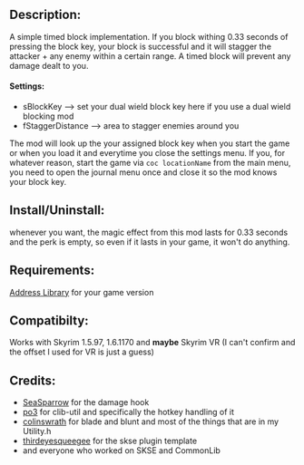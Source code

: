 ## Description:

A simple timed block implementation. If you block withing 0.33 seconds of pressing the block key, your block is successful and it will stagger the attacker + any enemy within a certain range. A timed block will prevent any damage dealt to you.

#### Settings:
- sBlockKey --> set your dual wield block key here if you use a dual wield blocking mod
- fStaggerDistance --> area to stagger enemies around you

The mod will look up the your assigned block key when you start the game or when you load it and everytime you close the settings menu. If you, for whatever reason, start the game via ``coc locationName`` from the main menu, you need to open the journal menu once and close it so the mod knows your block key.

## Install/Uninstall:
whenever you want, the magic effect from this mod lasts for 0.33 seconds and the perk is empty, so even if it lasts in your game, it won't do anything.

## Requirements:
[Address Library](https://www.nexusmods.com/skyrimspecialedition/mods/32444) for your game version

## Compatibilty:

Works with Skyrim 1.5.97, 1.6.1170 and **maybe** Skyrim VR (I can't confirm and the offset I used for VR is just a guess)

## Credits:
- [SeaSparrow](https://next.nexusmods.com/profile/Shekhinaga/about-me?gameId=1704) for the damage hook
- [po3](https://next.nexusmods.com/profile/powerofthree/mods?gameId=1704) for clib-util and specifically the hotkey handling of it
- [colinswrath](https://next.nexusmods.com/profile/colinswrath/about-me?gameId=1704) for blade and blunt and most of the things that are in my Utility.h
- [thirdeyesqueegee](https://next.nexusmods.com/profile/ThirdEye3301/about-me?gameId=1704) for the skse plugin template
- and everyone who worked on SKSE and CommonLib
